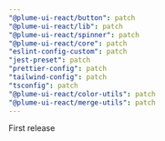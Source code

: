 ```yaml
---
"@plume-ui-react/button": patch
"@plume-ui-react/lib": patch
"@plume-ui-react/spinner": patch
"@plume-ui-react/core": patch
"eslint-config-custom": patch
"jest-preset": patch
"prettier-config": patch
"tailwind-config": patch
"tsconfig": patch
"@plume-ui-react/color-utils": patch
"@plume-ui-react/merge-utils": patch
---
```


First release
